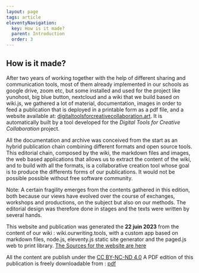 ```yaml
---
layout: page
tags: article
eleventyNavigation:
  key: How is it made?
  parent: Introduction
  order: 3
---
```


## How is it made?

After two years of working together with the help of different sharing and communication tools, most of them already implemented in our schools as google drive, zoom etc, but some installed and used for the project like yunohost, big blue button, nextcloud and a wiki that we build based on wiki.js, we gathered a lot of material, documentation, images in order to feed a publication that is deployed in a printable form as a pdf file, and a website available at: [digitaltoolsforcreativecollaboration.art](https://digitaltoolsforcreativecollaboration.art/).
It is automatically built by a tool developed for the *Digital Tools for Creative Collaboration* project.

All the documentation and archive  was conceived from the start as an hybrid publication chain combining different formats and open source tools. This editorial chain, composed by the wiki, the markdown files and images, the web based applications that allows us to extract the content of the wiki, and to build with all the formats, is a collaborative creation tool whose goal is to produce the differents forms of our publications. It would not be possible possible without free software community. 

Note: A certain fragility emerges from the contents gathered in this edition, both because our views have evolved over the course of exchanges, workshops and productions, on the subject but also on our methods. The editorial design was therefore done in stages and the texts were written by several hands.

This website and publication was generated the **22 juin 2023** from the content of our wiki : wiki.ourwriting.tools, with a custom app based on markdown files, node.js, eleventy.js static site generator and the paged.js web to print library. 
[The Sources for the website are here](https://github.com/RandomLab/New_Pedagogical_online_offline_Realities.site)

All the content are publish under the [CC BY-NC-ND 4.0](https://creativecommons.org/licenses/by-nc-nd/4.0/) 
A PDF edition of this publication is freely downloadable from : [pdf](https://digitaltoolsforcreativecollaboration.art/pdf)
